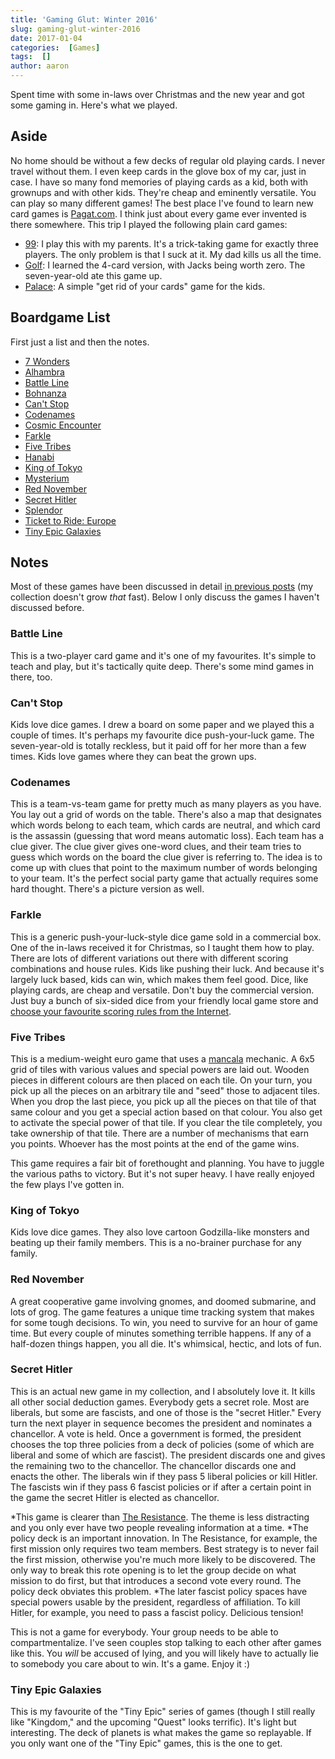 ```yaml
---
title: 'Gaming Glut: Winter 2016'
slug: gaming-glut-winter-2016
date: 2017-01-04
categories:  [Games]
tags:  []
author: aaron
---
```


Spent time with some in-laws over Christmas and the new year and got some gaming in. Here's what we played.

<!--more-->

## Aside

No home should be without a few decks of regular old playing cards. I never travel without them. I even keep cards in the glove box of my car, just in case. I have so many fond memories of playing cards as a kid, both with grownups and with other kids. They're cheap and eminently versatile. You can play so many different games! The best place I've found to learn new card games is [Pagat.com](https://www.pagat.com/). I think just about every game ever invented is there somewhere. This trip I played the following plain card games:

* [99](https://www.pagat.com/exact/99.html): I play this with my parents. It's a trick-taking game for exactly three players. The only problem is that I suck at it. My dad kills us all the time.
* [Golf](https://www.pagat.com/draw/golf.html): I learned the 4-card version, with Jacks being worth zero. The seven-year-old ate this game up.
* [Palace](https://www.pagat.com/beating/shithead.html): A simple "get rid of your cards" game for the kids.

## Boardgame List

First just a list and then the notes.

* [7 Wonders](https://boardgamegeek.com/boardgame/68448/7-wonders)
* [Alhambra](https://boardgamegeek.com/boardgame/45358/alhambra-big-box)
* [Battle Line](https://boardgamegeek.com/boardgame/760/battle-line)
* [Bohnanza](https://boardgamegeek.com/boardgame/11/bohnanza)
* [Can't Stop](https://boardgamegeek.com/boardgame/41/cant-stop)
* [Codenames](https://boardgamegeek.com/boardgame/178900/codenames)
* [Cosmic Encounter](https://boardgamegeek.com/boardgame/39463/cosmic-encounter)
* [Farkle](https://boardgamegeek.com/boardgame/3181/farkle)
* [Five Tribes](https://boardgamegeek.com/boardgame/157354/five-tribes)
* [Hanabi](https://boardgamegeek.com/boardgame/98778/hanabi)
* [King of Tokyo](https://boardgamegeek.com/boardgame/70323/king-tokyo)
* [Mysterium](https://boardgamegeek.com/boardgame/113997/tajemnicze-domostwo)
* [Red November](https://boardgamegeek.com/boardgame/36946/red-november)
* [Secret Hitler](https://boardgamegeek.com/boardgame/188834/secret-hitler)
* [Splendor](https://boardgamegeek.com/boardgame/148228/splendor)
* [Ticket to Ride: Europe](https://boardgamegeek.com/boardgame/14996/ticket-ride-europe)
* [Tiny Epic Galaxies](https://boardgamegeek.com/boardgame/163967/tiny-epic-galaxies)

## Notes

Most of these games have been discussed in detail [in previous posts](/categories/games) (my collection doesn't grow *that* fast). Below I only discuss the games I haven't discussed before.

### Battle Line

This is a two-player card game and it's one of my favourites. It's simple to teach and play, but it's tactically quite deep. There's some mind games in there, too.

### Can't Stop

Kids love dice games. I drew a board on some paper and we played this a couple of times. It's perhaps my favourite dice push-your-luck game. The seven-year-old is totally reckless, but it paid off for her more than a few times. Kids love games where they can beat the grown ups.

### Codenames

This is a team-vs-team game for pretty much as many players as you have. You lay out a grid of words on the table. There's also a map that designates which words belong to each team, which cards are neutral, and which card is the assassin (guessing that word means automatic loss). Each team has a clue giver. The clue giver gives one-word clues, and their team tries to guess which words on the board the clue giver is referring to. The idea is to come up with clues that point to the maximum number of words belonging to your team. It's the perfect social party game that actually requires some hard thought. There's a picture version as well.

### Farkle

This is a generic push-your-luck-style dice game sold in a commercial box. One of the in-laws received it for Christmas, so I taught them how to play. There are lots of different variations out there with different scoring combinations and house rules. Kids like pushing their luck. And because it's largely luck based, kids can win, which makes them feel good. Dice, like playing cards, are cheap and versatile. Don't buy the commercial version. Just buy a bunch of six-sided dice from your friendly local game store and [choose your favourite scoring rules from the Internet](https://en.wikipedia.org/wiki/Farkle).

### Five Tribes

This is a medium-weight euro game that uses a [mancala](https://en.wikipedia.org/wiki/Mancala) mechanic. A 6x5 grid of tiles with various values and special powers are laid out. Wooden pieces in different colours are then placed on each tile. On your turn, you pick up all the pieces on an arbitrary tile and "seed" those to adjacent tiles. When you drop the last piece, you pick up all the pieces on that tile of that same colour and you get a special action based on that colour. You also get to activate the special power of that tile. If you clear the tile completely, you take ownership of that tile. There are a number of mechanisms that earn you points. Whoever has the most points at the end of the game wins.

This game requires a fair bit of forethought and planning. You have to juggle the various paths to victory. But it's not super heavy. I have really enjoyed the few plays I've gotten in.

### King of Tokyo

Kids love dice games. They also love cartoon Godzilla-like monsters and beating up their family members. This is a no-brainer purchase for any family.

### Red November

A great cooperative game involving gnomes, and doomed submarine, and lots of grog. The game features a unique time tracking system that makes for some tough decisions. To win, you need to survive for an hour of game time. But every couple of minutes something terrible happens. If any of a half-dozen things happen, you all die. It's whimsical, hectic, and lots of fun.

### Secret Hitler

This is an actual new game in my collection, and I absolutely love it. It kills all other social deduction games. Everybody gets a secret role. Most are liberals, but some are fascists, and one of those is the "secret Hitler." Every turn the next player in sequence becomes the president and nominates a chancellor. A vote is held. Once a government is formed, the president chooses the top three policies from a deck of policies (some of which are liberal and some of which are fascist). The president discards one and gives the remaining two to the chancellor. The chancellor discards one and enacts the other. The liberals win if they pass 5 liberal policies or kill Hitler. The fascists win if they pass 6 fascist policies or if after a certain point in the game the secret Hitler is elected as chancellor.

*This game is clearer than [The Resistance](https://boardgamegeek.com/boardgame/41114/resistance). The theme is less distracting and you only ever have two people revealing information at a time.
*The policy deck is an important innovation. In The Resistance, for example, the first mission only requires two team members. Best strategy is to never fail the first mission, otherwise you're much more likely to be discovered. The only way to break this rote opening is to let the group decide on what mission to do first, but that introduces a second vote every round. The policy deck obviates this problem.
*The later fascist policy spaces have special powers usable by the president, regardless of affiliation. To kill Hitler, for example, you need to pass a fascist policy. Delicious tension!

This is not a game for everybody. Your group needs to be able to compartmentalize. I've seen couples stop talking to each other after games like this. You *will* be accused of lying, and you will likely have to actually lie to somebody you care about to win. It's a game. Enjoy it :)

### Tiny Epic Galaxies

This is my favourite of the "Tiny Epic" series of games (though I still really like "Kingdom," and the upcoming "Quest" looks terrific). It's light but interesting. The deck of planets is what makes the game so replayable. If you only want one of the "Tiny Epic" games, this is the one to get.
